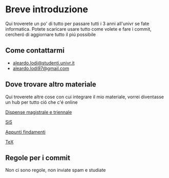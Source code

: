 # Breve introduzione

Qui troverete un po' di tutto per passare tutti i 3 anni all'univr se fate informatica. Potete scaricare usare tutto come volete e fare i commit, cercheró di  aggiornare tutto il piú possibile

## Come contattarmi

- <aleardo.lodi@studenti.univr.it>
- <aleardo.lodi97@gmail.com>

## Dove trovare altro materiale

Qui troverete altre cose con cui integrare il mio materiale, vorrei diventasse un hub per tutto ció che c'é online

[Dispense magistrale e triennale](https://github.com/davbianchi/dispense-info-univr)

[SiS](https://github.com/JackHack96/logic-synthesis)

[Appunti findamenti](https://github.com/JackHack96/Appunti-Fondamenti-Informatica)

[TeX](https://tex.stackexchange.com)

## Regole per i commit

Non ci sono regole, non inviate spam e studiate 
